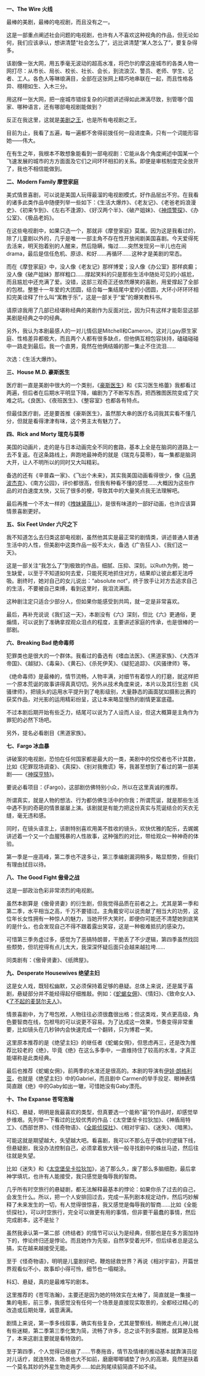 **一、The Wire 火线**

最棒的美剧，最棒的电视剧，而且没有之一。

这是一部重点阐述社会问题的电视剧，也许有人不喜欢这种视角的作品，但无论如何，我们应该承认，想讲清楚“社会怎么了”，远比讲清楚“某人怎么了”，要复杂得多。

该剧像一张大网，用五季毫无波动的超高水准，将巴尔的摩这座城市的各类人物一网打尽：从市长、局长、校长、社长、会长，到流浪汉、警员、老师、学生、记者、工人。各色人等琳琅满目，全部在这张网上精巧地串联在一起，而且性格各异、栩栩如生、入木三分。

用这样一张大网，把一座城市错综复杂的问题讲述得如此淋漓尽致，别管哪个国家、哪种语言，还有哪部电视剧能做到？

反正在我这里，这就是[美剧之王](https://www.zhihu.com/search?q=%E7%BE%8E%E5%89%A7%E4%B9%8B%E7%8E%8B&search_source=Entity&hybrid_search_source=Entity&hybrid_search_extra=%7B%22sourceType%22%3A%22answer%22%2C%22sourceId%22%3A707044526%7D)，也是所有电视剧之王。

目前为止，我看了五遍，每一遍都不舍得前拨任何一段进度条，只有一个词能形容她——伟大。

在有生之年，我根本不敢想象能看到一部电视剧：它能从各个角度阐述中国某一个飞速发展的城市的方方面面及它们之间环环相扣的关系。即便是审核制度完全放开了，我也不相信能做到。

**二、Modern Family 摩登家庭**

美式情景喜剧，可以说是美国人玩得最溜的电视剧模式，好作品层出不穷。在我看的诸多此类作品中随便列举一些如下：《生活大爆炸》、《老友记》、《老爸老妈浪漫史》、《初来乍到》、《左右不逢源》、《好汉两个半》、《破产姐妹》、《[神烦警探](https://www.zhihu.com/search?q=%E7%A5%9E%E7%83%A6%E8%AD%A6%E6%8E%A2&search_source=Entity&hybrid_search_source=Entity&hybrid_search_extra=%7B%22sourceType%22%3A%22answer%22%2C%22sourceId%22%3A707044526%7D)》、《办公室》、《极品老妈》。

在这些电视剧中，如果只选一个，那就非《摩登家庭》莫属。因为这是我看过的，除了儿童剧以外的，几乎是唯一一部主角不存在性开放闹剧美国喜剧。今天爱得死去活来，明天抱着别的人醒来，然后隐瞒，悔过……突然发现另一半儿也在闹drama，最后是信任危机、原谅、和好……再循环……这种才是美剧的常态。

而在《摩登家庭》中，没人像《老友记》那样博爱；没人像《办公室》那样疯癫；没人像《破产姐妹》那样粗口……撑起笑料的只是那些生活中随处可见的小尴尬，而且尴尬中还充满了爱。没错，这部三观奇正还依然爆笑的喜剧，用爱撑起了全部的包袱。整整十一年爱的大团圆，结合每一集结尾中爱的小团圆，大环小环环环相扣完美诠释了什么叫“寓教于乐”，这是一部关于“爱”的爆笑教科书。

请原谅我用了几部已经堪称经典的美剧作为反面对比，因为只有这样才能彰显这部美剧是经典之中的经典。

另外，我认为本剧最感人的一对儿情侣是Mitchell和Cameron，这对儿gay原生家庭、性格差异都极大，而且两个人都有很多缺点，但他俩互相包容扶持，磕磕碰碰中一路走到最后。我一个直男，竟然在他俩结婚的那一集止不住流泪……

次选：《生活大爆炸》。

**三、House M.D. 豪斯医生**

医疗剧一直是美剧中很大的一个类别，《[豪斯医生](https://www.zhihu.com/search?q=%E8%B1%AA%E6%96%AF%E5%8C%BB%E7%94%9F&search_source=Entity&hybrid_search_source=Entity&hybrid_search_extra=%7B%22sourceType%22%3A%22answer%22%2C%22sourceId%22%3A707044526%7D)》和《实习医生格蕾》我都看过两遍，但后者在后期水平明显下降，编剧为了不断写东西，把西雅图医院变成了灾难之坑。《良医》、《夜班医生》、《整容室》也都各有特点。

但最佳医疗剧，还是要首推《豪斯医生》，虽然那大串的医疗名词我其实看不懂几分，但就是看得津津有味，这个男主太有魅力了。


**四、Rick and Morty 瑞克与莫蒂**

美国的动画片，走的是与日本动画完全不同的套路，基本上全是在脑洞的道路上一去不复返。在这条路线上，奔跑地最神奇的就是《瑞克与莫蒂》，每一集都是脑洞大开，让人不明所以的同时又大叫精彩。

备选的还有《辛普森一家》、《飞出个未来》，其实我美国动画看得很少，像《[马男波杰克](https://www.zhihu.com/search?q=%E9%A9%AC%E7%94%B7%E6%B3%A2%E6%9D%B0%E5%85%8B&search_source=Entity&hybrid_search_source=Entity&hybrid_search_extra=%7B%22sourceType%22%3A%22answer%22%2C%22sourceId%22%3A707044526%7D)》、《南方公园》，评价都很高，但我有种看不懂的感觉……大概因为这些作品的对白速度太快，又玩了很多的梗，导致其中的大量笑点我无法理解吧。

最后再推一个不太一样的《[拽妹黛薇儿](https://www.zhihu.com/search?q=%E6%8B%BD%E5%A6%B9%E9%BB%9B%E8%96%87%E5%84%BF&search_source=Entity&hybrid_search_source=Entity&hybrid_search_extra=%7B%22sourceType%22%3A%22answer%22%2C%22sourceId%22%3A707044526%7D)》，是很有味道的一部好动画，也许应该算情景喜剧更好。


**五、Six Feet Under 六尺之下**

我不知道怎么去归类这部电视剧，虽然他其实是最正常的剧情类，讲述普通人普通生活中的人性，但美剧中这类作品一般不太火，备选《广告狂人》、《我们这一天》。

这是一部关注“我怎么了”到极致的作品，细腻、压抑、深刻。以Ruth为例，她一生缺爱，以至于不知道如何去爱，只能死死地抓住对方，结果却让彼此都无法呼吸。剧终时，她对自己的女儿说出：“absolute not”，终于放手让对方去追求自己的生活，不要被自己束缚，看到这里时，我泪流满面。

这种剧注定只适合少部分人，但如果你能感受到共鸣，就一定是非常喜欢。

最后，再补充说说《我们这一天》，本剧没有《六》深刻，但比《六》更通俗，更煽情，可以说到了准确拿捏观众泪点的程度，主要讲述家庭的传承，也是很棒的一部剧。


**六、Breaking Bad 绝命毒师**

犯罪类也是很大的一个群体。我看过的备选有《嗜血法医》、《黑道家族》、《大西洋帝国》、《越狱》、《毒枭》、《黄石》、《杀死伊芙》、《疑犯追踪》、《风骚律师》等。

《绝命毒师》是最棒的，情节流畅，人物丰满，对细节有着惊人的打磨，就这样把一个原本荒诞的故事讲得真真切切。另外从技术角度来说，本片以及其衍生剧《风骚律师》，把镜头的运用水平提升到了电影级别，大量静态的画面犹如摄影比赛的获奖作品，对光影的运用精彩纷呈，这让本来略显慢热的剧情更富底蕴。

不过本剧后期开始有些乏力，结尾可以说为了人设而人设，但这大概算是主角作为罪犯的必然下场吧。

另外，提名必看剧目《黑道家族》。



**七、Fargo 冰血暴**

讲破案的电视剧，恐怕在任何国家都是最大的一类，美剧中的佼佼者也不计其数，比如《犯罪现场调查》、《真探》、《别对我撒谎》等，我甚至想到了看过的第一部美剧——《[神探亨特](https://www.zhihu.com/search?q=%E7%A5%9E%E6%8E%A2%E4%BA%A8%E7%89%B9&search_source=Entity&hybrid_search_source=Entity&hybrid_search_extra=%7B%22sourceType%22%3A%22answer%22%2C%22sourceId%22%3A707044526%7D)》。

要说必看项目：《Fargo》，这部剧仿佛特别小众，所以在这里真诚的推荐。

所谓真实，就是人物的想法、行为都仿佛生活中的你我；所谓荒诞，就是那些生活中遇不到的奇葩的情景屡屡上演。该剧就是有能力把这份真实与荒诞结合的天衣无缝，毫无违和感。

同时，在镜头语言上，该剧特别喜欢用美不胜收的镜头，欢快优雅的配乐，去娓娓讲述着一个又一个血腥残暴的人性故事，这种强烈的对比，带给观众一种神奇的体验。

第一季是一座高峰，第二季也不遑多让，第三季编剧漏洞稍多，略显颓势，但我们有理由拭目以待。

**八、The Good Fight 傲骨之战**

这是一部政治色彩非常浓烈的电视剧。

虽然本剧算是《傲骨贤妻》的衍生剧，但我觉得品质在前者之上。尤其是第一季和第二季，水平相当之高，千万不要错过。主角戴安可以说贡献了相当大的功劳，这位年长女性拥有一种惊人的魅力，当她开怀大笑时，即便你可能还不清楚她到底笑的是什么，也会发现自己不得不跟着露出笑容，这是一种极难抵抗的感染力。

可惜第三季务虚过多，感觉为了恶搞特朗普，干脆丢了不少逻辑，第四季虽然找回些颓势，但坑挖得有点儿太大，我深深怀疑后面只会越来越拉垮……

同类剧有：《傲骨贤妻》、《纸牌屋》。

**九、Desperate Housewives 绝望主妇**

这是女人戏，既轻松幽默，又必须保持着足够的悬疑。总体上来说，还是属于喜剧，悬疑部分并不能经得起仔细推敲。例如：《[蛇蝎女佣](https://www.zhihu.com/search?q=%E8%9B%87%E8%9D%8E%E5%A5%B3%E4%BD%A3&search_source=Entity&hybrid_search_source=Entity&hybrid_search_extra=%7B%22sourceType%22%3A%22answer%22%2C%22sourceId%22%3A707044526%7D)》、《情妇》、《致命女人》、《[了不起的麦瑟尔夫人](https://www.zhihu.com/search?q=%E4%BA%86%E4%B8%8D%E8%B5%B7%E7%9A%84%E9%BA%A6%E7%91%9F%E5%B0%94%E5%A4%AB%E4%BA%BA&search_source=Entity&hybrid_search_source=Entity&hybrid_search_extra=%7B%22sourceType%22%3A%22answer%22%2C%22sourceId%22%3A707044526%7D)》。

情景喜剧中，为了甩包袱，人物往往必须很蠢很出格；但这类戏，笑点更高级，角色要智商在线，包袱甩的可以说更不容易。为了达成这一效果，节奏变得非常重要，比如镜头在几秒钟内会快速完成一个翻转，只为博君一笑。

这里原本推荐的是《绝望主妇》的继任者《蛇蝎女佣》，但思虑再三，还是改为推荐比较老的《绝》，毕竟《绝》在这么多季中，一直维持住了较高的水准，才真正能堪称是此类经典。

最后也推荐《蛇蝎女佣》，前两季的水准还是很高的。本剧的导演有[伊娃·朗格利亚](https://www.zhihu.com/search?q=%E4%BC%8A%E5%A8%83%C2%B7%E6%9C%97%E6%A0%BC%E5%88%A9%E4%BA%9A&search_source=Entity&hybrid_search_source=Entity&hybrid_search_extra=%7B%22sourceType%22%3A%22answer%22%2C%22sourceId%22%3A707044526%7D)，也就是《绝望主妇》中的Gabriel，而且剧中 Carmen的举手投足、眼神表情简直跟《绝》中的Gaby如出一辙，可惜她没有Gaby漂亮。


**十、The Expanse 苍穹浩瀚**

科幻、悬疑，明明是我最喜欢的类型，但真要选一个能称“最”的作品时，却感觉举步维艰。先列举一下看过的比较优秀的作品：《太空堡垒卡拉狄加》、《神盾局特工》、《西部世界》、《怪奇物语》、《[全能侦探社](https://www.zhihu.com/search?q=%E5%85%A8%E8%83%BD%E4%BE%A6%E6%8E%A2%E7%A4%BE&search_source=Entity&hybrid_search_source=Entity&hybrid_search_extra=%7B%22sourceType%22%3A%22answer%22%2C%22sourceId%22%3A707044526%7D)》、《相对宇宙》、《迷失》、《暗黑》。

可能这就是期望越大，失望越大吧。看喜剧，我可以不那么在乎偶尔的逻辑下线，但悬疑剧，我没办法控制自己，必须拿着放大镜一般寻找剧中的蛛丝马迹，然后往往就是失望。

比如《迷失》和《[太空堡垒卡拉狄加](https://www.zhihu.com/search?q=%E5%A4%AA%E7%A9%BA%E5%A0%A1%E5%9E%92%E5%8D%A1%E6%8B%89%E7%8B%84%E5%8A%A0&search_source=Entity&hybrid_search_source=Entity&hybrid_search_extra=%7B%22sourceType%22%3A%22answer%22%2C%22sourceId%22%3A707044526%7D)》，追了那么久，废了那么多脑细胞，最后拿神学填坑，也许有人能接受，我只感觉是侮辱我的智商。

几乎所有时空旅行的悬疑剧，都无法解释最基本的悖论：如果你杀了过去的自己，会发生什么。所以，把一个人安排回过去，完成一系列剧本规定动作，然后巧妙解释了未来发生的一切，有人觉得很惊喜，我又感觉是侮辱我的智商……比如《全能侦探社》，可以时空旅行，完全可以做更有用的事情，但非要干最蠢的事情，然后完成剧本，这不是扯？

虽然我承认第一第二部《终结者》的情节可以认为是经典，但那也是在多方面加持下的，悖论终归还是悖论。而且她作为先驱，自然享受着光环，但后续者总是这么搞，实在越来越接受无能。

至于《怪奇物语》，明明是儿童剧好吧，鞭炮拯救世界？再说《相对宇宙》，开篇世界观看似不小，故事却小得可怜，细节也一塌糊涂。

科幻、悬疑，真的是最难写的剧本。

这里推荐的《苍穹浩瀚》，主要还是因为她的特效实在太棒了，简直就是一集接一集的电影，前三季，我感觉没有任何一个场景是直接现实取景的，全都经过精心的改造或后期处理，诚意满满。

剧情上来说，第一季多线叙事，确实有些复杂，尤其是警察线，稍微走点儿神儿就有些迷糊，第二季第三季化繁为简，流畅了许多，总之谈不到多震撼，就算是及格了，本来这剧主要就是看特效的。

至于第四季，个人觉得已经崩了……节奏拖沓，情节及情绪的推动基本就靠演员捉对儿话疗，就连特效、场景也大不如前，磨磨唧唧铺垫了许久的高潮，竟然是扶着一个莫名其妙的外星生物走两步……如此狗尾续貂简直不如不续。